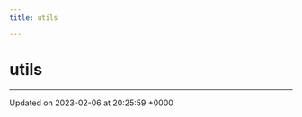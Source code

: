 ```yaml
---
title: utils

---
```


# utils








-------------------------------

Updated on 2023-02-06 at 20:25:59 +0000